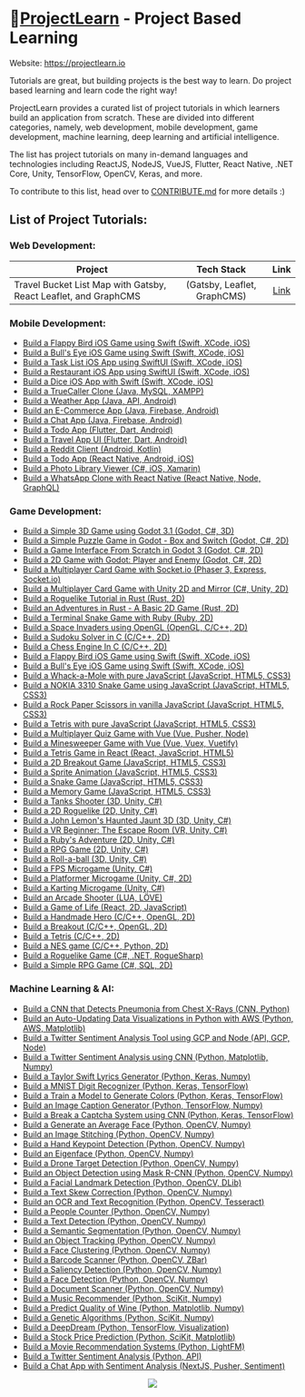 # :beginner:[ProjectLearn](https://projectlearn.io) - Project Based Learning

Website: https://projectlearn.io

Tutorials are great, but building projects is the best way to learn. Do project based learning and learn code the right way!
  
ProjectLearn provides a curated list of project tutorials in which learners build an application from scratch. These are divided into different categories, namely, web development, mobile development, game development, machine learning, deep learning and artificial intelligence.
  
The list has project tutorials on many in-demand languages and technologies including ReactJS, NodeJS, VueJS, Flutter, React Native, .NET Core, Unity, TensorFlow, OpenCV, Keras, and more.
  
To contribute to this list, head over to [CONTRIBUTE.md](https://github.com/Xtremilicious/ProjectLearn-Project-Based-Learning/blob/master/CONTRIBUTE.md) for more details :)
  
## List of Project Tutorials:

### Web Development: 

| Project        | Tech Stack    | Link |
| ------------- |:-------------:|:----:|
| Travel Bucket List Map with Gatsby, React Leaflet, and GraphCMS | (Gatsby, Leaflet, GraphCMS) | [Link](https://projectlearn.io/learn/web-development/project/travel-bucket-list-map-with-gatsby,-react-leaflet,-and-graphcms-168?from=github)| Memory Card Game with Vue.js | (Vue, JavaScript, HTML) | [Link](https://projectlearn.io/learn/web-development/project/memory-card-game-with-vue.js-167?from=github)| Strapi & GatsbyJS Course - Portfolio Project | (Strapi, Gatsby, JavaScript) | [Link](https://projectlearn.io/learn/web-development/project/strapi-&-gatsbyjs-course---portfolio-project-166?from=github)| Storybook - Node, Express, MongoDB and Google OAuth | (MongoDB, Node, JavaScript) | [Link](https://projectlearn.io/learn/web-development/project/storybook---node,-express,-mongodb-and-google-oauth-165?from=github)| Breathe & Relax App - JavaScript and CSS Animations | (JavaScript, HTML, CSS) | [Link](https://projectlearn.io/learn/web-development/project/breathe-&-relax-app---javascript-and-css-animations-164?from=github)| Node.js CLI For Cryptocurrency Prices | (Node, JavaScript) | [Link](https://projectlearn.io/learn/web-development/project/node.js-cli-for-cryptocurrency-prices-163?from=github)| React and Tailwind CSS Image Gallery | (React, Tailwind, JavaScript) | [Link](https://projectlearn.io/learn/web-development/project/react-and-tailwind-css-image-gallery-162?from=github)| Pomodoro Clock using React | (React, JavaScript, HTML) | [Link](https://projectlearn.io/learn/web-development/project/pomodoro-clock-using-react-161?from=github)| Keyword Density Tool with Laravel from Scratch | (Laravel, PHP, JQuery) | [Link](https://projectlearn.io/learn/web-development/project/keyword-density-tool-with-laravel-from-scratch-160?from=github)| YouTube Clone using Yii2 PHP Framework | (Yii2, PHP) | [Link](https://projectlearn.io/learn/web-development/project/youtube-clone-using-yii2-php-framework-159?from=github)| Reddit Clone with React, GraphQL and Amplify | (React, Amplify, AWS) | [Link](https://projectlearn.io/learn/web-development/project/reddit-clone-with-react,-graphql-and-amplify-157?from=github)| Full-Stack Yelp Clone with React and GraphQL | (React, GraphQL, HTML) | [Link](https://projectlearn.io/learn/web-development/project/full-stack-yelp-clone-with-react-and-graphql-155?from=github)| Pokémon Web App with React Hooks and Context API | (React, HTML, CSS) | [Link](https://projectlearn.io/learn/web-development/project/pokémon-web-app-with-react-hooks-and-context-api-154?from=github)| Watershed Monitor using JavaScript and Rails | (Ruby, Rails, JavaScript) | [Link](https://projectlearn.io/learn/web-development/project/watershed-monitor-using-javascript-and-rails-153?from=github)| Climate Data Dashboard using React and Redux | (React, Redux, HTML) | [Link](https://projectlearn.io/learn/web-development/project/climate-data-dashboard-using-react-and-redux-152?from=github)| Flipping UNO Cards using only CSS | (HTML, CSS) | [Link](https://projectlearn.io/learn/web-development/project/flipping-uno-cards-using-only-css-151?from=github)| Chat App with Redis, WebSocket and Go | (Redis, Web Socket, Go) | [Link](https://projectlearn.io/learn/web-development/project/chat-app-with-redis,-websocket-and-go-146?from=github)| Spotify Login Animation With React Navigation | (React, HTML, CSS) | [Link](https://projectlearn.io/learn/web-development/project/spotify-login-animation-with-react-navigation-145?from=github)| Dynamic Qeather Interface with just CSS | (HTML, CSS) | [Link](https://projectlearn.io/learn/web-development/project/dynamic-qeather-interface-with-just-css-144?from=github)| Simple CRUD App with Airtable and Vue | (Airtable, Vue, Vuetify) | [Link](https://projectlearn.io/learn/web-development/project/simple-crud-app-with-airtable-and-vue-143?from=github)| Full Stack RPG Character Generator with MEVN stack | (MongoDB, Express, Vue) | [Link](https://projectlearn.io/learn/web-development/project/full-stack-rpg-character-generator-with-mevn-stack-142?from=github)| Todo App with the PERN stack | (PostgreSQL, Express, React) | [Link](https://projectlearn.io/learn/web-development/project/todo-app-with-the-pern-stack-141?from=github)| Summer Road Trip Mapping App with Gatsby | (React, Gatsby, Leaflet) | [Link](https://projectlearn.io/learn/web-development/project/summer-road-trip-mapping-app-with-gatsby-140?from=github)| Multiplayer Card Game with Socket.io | (Phaser 3, Express, Socket.io) | [Link](https://projectlearn.io/learn/web-development/project/multiplayer-card-game-with-socket.io-139?from=github)| COVID-19 Dashboard and Map App with Gatsby | (React, Gatsby, Leaflet) | [Link](https://projectlearn.io/learn/web-development/project/covid-19-dashboard-and-map-app-with-gatsby-138?from=github)| Flashcard Quiz With React | (React, API, JavaScript) | [Link](https://projectlearn.io/learn/web-development/project/flashcard-quiz-with-react-125?from=github)| Whack-a-Mole with pure JavaScript | (JavaScript, HTML5, CSS3) | [Link](https://projectlearn.io/learn/web-development/project/whack-a-mole-with-pure-javascript-124?from=github)| NOKIA 3310 Snake Game using JavaScript | (JavaScript, HTML5, CSS3) | [Link](https://projectlearn.io/learn/web-development/project/nokia-3310-snake-game-using-javascript-123?from=github)| Rock Paper Scissors in vanilla JavaScript | (JavaScript, HTML5, CSS3) | [Link](https://projectlearn.io/learn/web-development/project/rock-paper-scissors-in-vanilla-javascript-122?from=github)| Tetris with pure JavaScript | (JavaScript, HTML5, CSS3) | [Link](https://projectlearn.io/learn/web-development/project/tetris-with-pure-javascript-121?from=github)| Meme Maker with React | (React, JavaScript, HTML5) | [Link](https://projectlearn.io/learn/web-development/project/meme-maker-with-react-119?from=github)| Evernote Clone with React | (React, Firebase, Node) | [Link](https://projectlearn.io/learn/web-development/project/evernote-clone-with-react-118?from=github)| Developer Meetup App with Vue | (Vue, Firebase, Vuetify) | [Link](https://projectlearn.io/learn/web-development/project/developer-meetup-app-with-vue-117?from=github)| Real-Time Chat App with Vue | (Vue, Firebase, Vuex) | [Link](https://projectlearn.io/learn/web-development/project/real-time-chat-app-with-vue-116?from=github)| Cryptocurrency Tracker with Vue | (Vue, Vuetify, API) | [Link](https://projectlearn.io/learn/web-development/project/cryptocurrency-tracker-with-vue-115?from=github)| Multiplayer Quiz Game with Vue | (Vue, Pusher, Node) | [Link](https://projectlearn.io/learn/web-development/project/multiplayer-quiz-game-with-vue-114?from=github)| Minesweeper Game with Vue | (Vue, Vuex, Vuetify) | [Link](https://projectlearn.io/learn/web-development/project/minesweeper-game-with-vue-113?from=github)| Instagram Clone with Vue | (Vue, CSSGram, JavaScript) | [Link](https://projectlearn.io/learn/web-development/project/instagram-clone-with-vue-112?from=github)| Hacker News Clone with Angular | (Angular, Lighthouse, JavaScript) | [Link](https://projectlearn.io/learn/web-development/project/hacker-news-clone-with-angular-111?from=github)| Chat Interface | (HTML5, CSS3) | [Link](https://projectlearn.io/learn/web-development/project/chat-interface-110?from=github)| Pure CSS3 Tooltip | (HTML5, CSS3) | [Link](https://projectlearn.io/learn/web-development/project/pure-css3-tooltip-109?from=github)| Social Media Buttons | (HTML5, CSS3) | [Link](https://projectlearn.io/learn/web-development/project/social-media-buttons-108?from=github)| Testimonial Card | (HTML5, CSS3) | [Link](https://projectlearn.io/learn/web-development/project/testimonial-card-107?from=github)| Navigation Bar with CSS3 Flexbox | (HTML5, CSS3) | [Link](https://projectlearn.io/learn/web-development/project/navigation-bar-with-css3-flexbox-106?from=github)| Mobile App Layout with CSS3 Flexbox | (HTML5, CSS3) | [Link](https://projectlearn.io/learn/web-development/project/mobile-app-layout-with-css3-flexbox-105?from=github)| Reddit-inspired Loading Spinner | (HTML5, CSS3) | [Link](https://projectlearn.io/learn/web-development/project/reddit-inspired-loading-spinner-104?from=github)| Calendar with CSS3 Grid | (JavaScript, HTML5, CSS3) | [Link](https://projectlearn.io/learn/web-development/project/calendar-with-css3-grid-103?from=github)| Tetris Game in React | (React, JavaScript, HTML5) | [Link](https://projectlearn.io/learn/web-development/project/tetris-game-in-react-102?from=github)| 2D Breakout Game | (JavaScript, HTML5, CSS3) | [Link](https://projectlearn.io/learn/web-development/project/2d-breakout-game-101?from=github)| Sprite Animation | (JavaScript, HTML5, CSS3) | [Link](https://projectlearn.io/learn/web-development/project/sprite-animation-100?from=github)| Snake Game | (JavaScript, HTML5, CSS3) | [Link](https://projectlearn.io/learn/web-development/project/snake-game-99?from=github)| Memory Game | (JavaScript, HTML5, CSS3) | [Link](https://projectlearn.io/learn/web-development/project/memory-game-98?from=github)| Simple Authentication and Authorization | (GraphQL, Apollo, Node) | [Link](https://projectlearn.io/learn/web-development/project/simple-authentication-and-authorization-97?from=github)| Cryptocurrency Tracker | (NextJS, GraphQL, Apollo) | [Link](https://projectlearn.io/learn/web-development/project/cryptocurrency-tracker-96?from=github)| Instant Search With Vanilla Javascript | (JavaScript, HTML5, CSS3) | [Link](https://projectlearn.io/learn/web-development/project/instant-search-with-vanilla-javascript-95?from=github)| Calculator App | (JavaScript, HTML5, CSS3) | [Link](https://projectlearn.io/learn/web-development/project/calculator-app-94?from=github)| Todo App | (Vue, JavaScript, CSS3) | [Link](https://projectlearn.io/learn/web-development/project/todo-app-45?from=github)| Blog App | (Vue, GraphQL, Apollo) | [Link](https://projectlearn.io/learn/web-development/project/blog-app-44?from=github)| Simple Budgeting App | (Vue, Bulma, JavaScript) | [Link](https://projectlearn.io/learn/web-development/project/simple-budgeting-app-43?from=github)| Search Bot | (Node, Twilio, Cheerio) | [Link](https://projectlearn.io/learn/web-development/project/search-bot-42?from=github)| Twitter Bot | (Node, JavaScript, API) | [Link](https://projectlearn.io/learn/web-development/project/twitter-bot-41?from=github)| Real-Time Markdown Editor | (Node, JavaScript, Express) | [Link](https://projectlearn.io/learn/web-development/project/real-time-markdown-editor-40?from=github)| Todo App | (Angular, TypeScript, RxJS) | [Link](https://projectlearn.io/learn/web-development/project/todo-app-39?from=github)| Hacker News Client | (Angular, RxJS, Webpack) | [Link](https://projectlearn.io/learn/web-development/project/hacker-news-client-38?from=github)| Random Quote Machine | (React, JavaScript, HTML5) | [Link](https://projectlearn.io/learn/web-development/project/random-quote-machine-37?from=github)| Todoist Clone | (React, Firebase, JavaScript) | [Link](https://projectlearn.io/learn/web-development/project/todoist-clone-36?from=github)| Chat App with Sentiment Analysis | (NextJS, Pusher, Sentiment) | [Link](https://projectlearn.io/learn/web-development/project/chat-app-with-sentiment-analysis-35?from=github)| Appointment Scheduler | (React, Twilio, CosmicJS) | [Link](https://projectlearn.io/learn/web-development/project/appointment-scheduler-34?from=github)| Game of Life | (React, 2D, JavaScript) | [Link](https://projectlearn.io/learn/web-development/project/game-of-life-33?from=github)| News App | (React Native, Node, API) | [Link](https://projectlearn.io/learn/web-development/project/news-app-32?from=github)| Chat App | (React, Redux, Redux Saga) | [Link](https://projectlearn.io/learn/web-development/project/chat-app-31?from=github)| Todo App | (React Native, GraphQL, Apollo) | [Link](https://projectlearn.io/learn/web-development/project/todo-app-30?from=github)| Chrome Extension | (React, Parcel, JavaScript) | [Link](https://projectlearn.io/learn/web-development/project/chrome-extension-29?from=github)| Real-Time Twitter Stream | (React, Node, API) | [Link](https://projectlearn.io/learn/web-development/project/real-time-twitter-stream-28?from=github)| Movie Voting App | (React, Redux, API) | [Link](https://projectlearn.io/learn/web-development/project/movie-voting-app-27?from=github)| Trello Clone | (React, Elixir, Phoenix) | [Link](https://projectlearn.io/learn/web-development/project/trello-clone-25?from=github)| Wiki-Style CMS | (C#, .NET, Razor Pages) | [Link](https://projectlearn.io/learn/web-development/project/wiki-style-cms-18?from=github)| Spotify Inspired Web Design | (HTML5, CSS3) | [Link](https://projectlearn.io/learn/web-development/project/spotify-inspired-web-design-15?from=github)| Microsoft Homepage Clone | (HTML5, CSS3, JavaScript) | [Link](https://projectlearn.io/learn/web-development/project/microsoft-homepage-clone-14?from=github)| Simple Gantt Chart | (HTML5, CSS3, JavaScript) | [Link](https://projectlearn.io/learn/web-development/project/simple-gantt-chart-13?from=github)| Job Scraping App | (Node, JavaScript, REST) | [Link](https://projectlearn.io/learn/web-development/project/job-scraping-app-12?from=github)| E-Commerce App | (React, Bootstrap, JavaScript) | [Link](https://projectlearn.io/learn/web-development/project/e-commerce-app-11?from=github)| Netflix Landing Page | (HTML5, CSS3, JavaScript) | [Link](https://projectlearn.io/learn/web-development/project/netflix-landing-page-10?from=github)| AI Chatbot | (Web Speech API, Node, JavaScript) | [Link](https://projectlearn.io/learn/web-development/project/ai-chatbot-9?from=github)| Social Networking App | (React, Node, Redux) | [Link](https://projectlearn.io/learn/web-development/project/social-networking-app-8?from=github)| Blockchain | (Node, JavaScript, Cryptography) | [Link](https://projectlearn.io/learn/web-development/project/blockchain-7?from=github)| BitTorrent Client | (Node, JavaScript, TCP) | [Link](https://projectlearn.io/learn/web-development/project/bittorrent-client-6?from=github)| URL Shortener with JavaScript | (JavaScript, HTML5, CSS3) | [Link](https://projectlearn.io/learn/web-development/project/url-shortener-with-javascript-5?from=github)| Todo List App with JavaScript | (JavaScript, HTML5, CSS3) | [Link](https://projectlearn.io/learn/web-development/project/todo-list-app-with-javascript-4?from=github)| JavaScript Animations with Anime.js | (JavaScript, CSS3, Library) | [Link](https://projectlearn.io/learn/web-development/project/javascript-animations-with-anime.js-3?from=github)| Job Board App with React | (React, Node, Cron) | [Link](https://projectlearn.io/learn/web-development/project/job-board-app-with-react-1?from=github)
### Mobile Development: 

- [Build a Flappy Bird iOS Game using Swift (Swift, XCode, iOS)](https://projectlearn.io/learn/mobile-development/project/flappy-bird-ios-game-using-swift-130?from=github)
- [Build a Bull's Eye iOS Game using Swift (Swift, XCode, iOS)](https://projectlearn.io/learn/mobile-development/project/bull's-eye-ios-game-using-swift-129?from=github)
- [Build a Task List iOS App using SwiftUI (Swift, XCode, iOS)](https://projectlearn.io/learn/mobile-development/project/task-list-ios-app-using-swiftui-128?from=github)
- [Build a Restaurant iOS App using SwiftUI (Swift, XCode, iOS)](https://projectlearn.io/learn/mobile-development/project/restaurant-ios-app-using-swiftui-127?from=github)
- [Build a Dice iOS App with Swift (Swift, XCode, iOS)](https://projectlearn.io/learn/mobile-development/project/dice-ios-app-with-swift-126?from=github)
- [Build a TrueCaller Clone (Java, MySQL, XAMPP)](https://projectlearn.io/learn/mobile-development/project/truecaller-clone-83?from=github)
- [Build a Weather App (Java, API, Android)](https://projectlearn.io/learn/mobile-development/project/weather-app-82?from=github)
- [Build an E-Commerce App (Java, Firebase, Android)](https://projectlearn.io/learn/mobile-development/project/e-commerce-app-81?from=github)
- [Build a Chat App (Java, Firebase, Android)](https://projectlearn.io/learn/mobile-development/project/chat-app-80?from=github)
- [Build a Todo App (Flutter, Dart, Android)](https://projectlearn.io/learn/mobile-development/project/todo-app-79?from=github)
- [Build a Travel App UI (Flutter, Dart, Android)](https://projectlearn.io/learn/mobile-development/project/travel-app-ui-78?from=github)
- [Build a Reddit Client (Android, Kotlin)](https://projectlearn.io/learn/mobile-development/project/reddit-client-46?from=github)
- [Build a Todo App (React Native, Android, iOS)](https://projectlearn.io/learn/mobile-development/project/todo-app-24?from=github)
- [Build a Photo Library Viewer (C#, iOS, Xamarin)](https://projectlearn.io/learn/mobile-development/project/photo-library-viewer-19?from=github)
- [Build a WhatsApp Clone with React Native (React Native, Node, GraphQL)](https://projectlearn.io/learn/mobile-development/project/whatsapp-clone-with-react-native-2?from=github)

### Game Development: 

- [Build a Simple 3D Game using Godot 3.1 (Godot, C#, 3D)](https://projectlearn.io/learn/game-development/project/simple-3d-game-using-godot-3.1-150?from=github)
- [Build a Simple Puzzle Game in Godot - Box and Switch (Godot, C#, 2D)](https://projectlearn.io/learn/game-development/project/simple-puzzle-game-in-godot---box-and-switch-149?from=github)
- [Build a Game Interface From Scratch in Godot 3 (Godot, C#, 2D)](https://projectlearn.io/learn/game-development/project/game-interface-from-scratch-in-godot-3-148?from=github)
- [Build a 2D Game with Godot: Player and Enemy (Godot, C#, 2D)](https://projectlearn.io/learn/game-development/project/2d-game-with-godot:-player-and-enemy-147?from=github)
- [Build a Multiplayer Card Game with Socket.io (Phaser 3, Express, Socket.io)](https://projectlearn.io/learn/game-development/project/multiplayer-card-game-with-socket.io-139?from=github)
- [Build a Multiplayer Card Game with Unity 2D and Mirror (C#, Unity, 2D)](https://projectlearn.io/learn/game-development/project/multiplayer-card-game-with-unity-2d-and-mirror-137?from=github)
- [Build a Roguelike Tutorial in Rust (Rust, 2D)](https://projectlearn.io/learn/game-development/project/roguelike-tutorial-in-rust-136?from=github)
- [Build an Adventures in Rust - A Basic 2D Game (Rust, 2D)](https://projectlearn.io/learn/game-development/project/adventures-in-rust---a-basic-2d-game-135?from=github)
- [Build a Terminal Snake Game with Ruby (Ruby, 2D)](https://projectlearn.io/learn/game-development/project/terminal-snake-game-with-ruby-134?from=github)
- [Build a Space Invaders using OpenGL (OpenGL, C/C++, 2D)](https://projectlearn.io/learn/game-development/project/space-invaders-using-opengl-133?from=github)
- [Build a Sudoku Solver in C (C/C++, 2D)](https://projectlearn.io/learn/game-development/project/sudoku-solver-in-c-132?from=github)
- [Build a Chess Engine In C (C/C++, 2D)](https://projectlearn.io/learn/game-development/project/chess-engine-in-c-131?from=github)
- [Build a Flappy Bird iOS Game using Swift (Swift, XCode, iOS)](https://projectlearn.io/learn/game-development/project/flappy-bird-ios-game-using-swift-130?from=github)
- [Build a Bull's Eye iOS Game using Swift (Swift, XCode, iOS)](https://projectlearn.io/learn/game-development/project/bull's-eye-ios-game-using-swift-129?from=github)
- [Build a Whack-a-Mole with pure JavaScript (JavaScript, HTML5, CSS3)](https://projectlearn.io/learn/game-development/project/whack-a-mole-with-pure-javascript-124?from=github)
- [Build a NOKIA 3310 Snake Game using JavaScript (JavaScript, HTML5, CSS3)](https://projectlearn.io/learn/game-development/project/nokia-3310-snake-game-using-javascript-123?from=github)
- [Build a Rock Paper Scissors in vanilla JavaScript (JavaScript, HTML5, CSS3)](https://projectlearn.io/learn/game-development/project/rock-paper-scissors-in-vanilla-javascript-122?from=github)
- [Build a Tetris with pure JavaScript (JavaScript, HTML5, CSS3)](https://projectlearn.io/learn/game-development/project/tetris-with-pure-javascript-121?from=github)
- [Build a Multiplayer Quiz Game with Vue (Vue, Pusher, Node)](https://projectlearn.io/learn/game-development/project/multiplayer-quiz-game-with-vue-114?from=github)
- [Build a Minesweeper Game with Vue (Vue, Vuex, Vuetify)](https://projectlearn.io/learn/game-development/project/minesweeper-game-with-vue-113?from=github)
- [Build a Tetris Game in React (React, JavaScript, HTML5)](https://projectlearn.io/learn/game-development/project/tetris-game-in-react-102?from=github)
- [Build a 2D Breakout Game (JavaScript, HTML5, CSS3)](https://projectlearn.io/learn/game-development/project/2d-breakout-game-101?from=github)
- [Build a Sprite Animation (JavaScript, HTML5, CSS3)](https://projectlearn.io/learn/game-development/project/sprite-animation-100?from=github)
- [Build a Snake Game (JavaScript, HTML5, CSS3)](https://projectlearn.io/learn/game-development/project/snake-game-99?from=github)
- [Build a Memory Game (JavaScript, HTML5, CSS3)](https://projectlearn.io/learn/game-development/project/memory-game-98?from=github)
- [Build a Tanks Shooter (3D, Unity, C#)](https://projectlearn.io/learn/game-development/project/tanks-shooter-93?from=github)
- [Build a 2D Roguelike (2D, Unity, C#)](https://projectlearn.io/learn/game-development/project/2d-roguelike-92?from=github)
- [Build a John Lemon's Haunted Jaunt 3D (3D, Unity, C#)](https://projectlearn.io/learn/game-development/project/john-lemon's-haunted-jaunt-3d-91?from=github)
- [Build a VR Beginner: The Escape Room (VR, Unity, C#)](https://projectlearn.io/learn/game-development/project/vr-beginner:-the-escape-room-90?from=github)
- [Build a Ruby's Adventure (2D, Unity, C#)](https://projectlearn.io/learn/game-development/project/ruby's-adventure-89?from=github)
- [Build a RPG Game (2D, Unity, C#)](https://projectlearn.io/learn/game-development/project/rpg-game-88?from=github)
- [Build a Roll-a-ball (3D, Unity, C#)](https://projectlearn.io/learn/game-development/project/roll-a-ball-87?from=github)
- [Build a FPS Microgame (Unity, C#)](https://projectlearn.io/learn/game-development/project/fps-microgame-86?from=github)
- [Build a Platformer Microgame (Unity, C#, 2D)](https://projectlearn.io/learn/game-development/project/platformer-microgame-85?from=github)
- [Build a Karting Microgame (Unity, C#)](https://projectlearn.io/learn/game-development/project/karting-microgame-84?from=github)
- [Build an Arcade Shooter (LUA, LÖVE)](https://projectlearn.io/learn/game-development/project/arcade-shooter-47?from=github)
- [Build a Game of Life (React, 2D, JavaScript)](https://projectlearn.io/learn/game-development/project/game-of-life-33?from=github)
- [Build a Handmade Hero (C/C++, OpenGL, 2D)](https://projectlearn.io/learn/game-development/project/handmade-hero-23?from=github)
- [Build a Breakout (C/C++, OpenGL, 2D)](https://projectlearn.io/learn/game-development/project/breakout-22?from=github)
- [Build a Tetris (C/C++, 2D)](https://projectlearn.io/learn/game-development/project/tetris-21?from=github)
- [Build a NES game (C/C++, Python, 2D)](https://projectlearn.io/learn/game-development/project/nes-game-20?from=github)
- [Build a Roguelike Game (C#, .NET, RogueSharp)](https://projectlearn.io/learn/game-development/project/roguelike-game-17?from=github)
- [Build a Simple RPG Game (C#, SQL, 2D)](https://projectlearn.io/learn/game-development/project/simple-rpg-game-16?from=github)

### Machine Learning & AI: 

- [Build a CNN that Detects Pneumonia from Chest X-Rays (CNN, Python)](https://projectlearn.io/learn/machine-learning-and-ai/project/cnn-that-detects-pneumonia-from-chest-x-rays-169?from=github)
- [Build an Auto-Updating Data Visualizations in Python with AWS (Python, AWS, Matplotlib)](https://projectlearn.io/learn/machine-learning-and-ai/project/auto-updating-data-visualizations-in-python-with-aws-158?from=github)
- [Build a Twitter Sentiment Analysis Tool using GCP and Node (API, GCP, Node)](https://projectlearn.io/learn/machine-learning-and-ai/project/twitter-sentiment-analysis-tool-using-gcp-and-node-156?from=github)
- [Build a Twitter Sentiment Analysis using CNN (Python, Matplotlib, Numpy)](https://projectlearn.io/learn/machine-learning-and-ai/project/twitter-sentiment-analysis-using-cnn-120?from=github)
- [Build a Taylor Swift Lyrics Generator (Python, Keras, Numpy)](https://projectlearn.io/learn/machine-learning-and-ai/project/taylor-swift-lyrics-generator-77?from=github)
- [Build a MNIST Digit Recognizer (Python, Keras, TensorFlow)](https://projectlearn.io/learn/machine-learning-and-ai/project/mnist-digit-recognizer-76?from=github)
- [Build a Train a Model to Generate Colors (Python, Keras, TensorFlow)](https://projectlearn.io/learn/machine-learning-and-ai/project/train-a-model-to-generate-colors-75?from=github)
- [Build an Image Caption Generator (Python, TensorFlow, Numpy)](https://projectlearn.io/learn/machine-learning-and-ai/project/image-caption-generator-74?from=github)
- [Build a Break a Captcha System using CNN (Python, Keras, TensorFlow)](https://projectlearn.io/learn/machine-learning-and-ai/project/break-a-captcha-system-using-cnn-73?from=github)
- [Build a Generate an Average Face (Python, OpenCV, Numpy)](https://projectlearn.io/learn/machine-learning-and-ai/project/generate-an-average-face-72?from=github)
- [Build an Image Stitching (Python, OpenCV, Numpy)](https://projectlearn.io/learn/machine-learning-and-ai/project/image-stitching-71?from=github)
- [Build a Hand Keypoint Detection (Python, OpenCV, Numpy)](https://projectlearn.io/learn/machine-learning-and-ai/project/hand-keypoint-detection-70?from=github)
- [Build an Eigenface (Python, OpenCV, Numpy)](https://projectlearn.io/learn/machine-learning-and-ai/project/eigenface-69?from=github)
- [Build a Drone Target Detection (Python, OpenCV, Numpy)](https://projectlearn.io/learn/machine-learning-and-ai/project/drone-target-detection-68?from=github)
- [Build an Object Detection using Mask R-CNN (Python, OpenCV, Numpy)](https://projectlearn.io/learn/machine-learning-and-ai/project/object-detection-using-mask-r-cnn-67?from=github)
- [Build a Facial Landmark Detection (Python, OpenCV, DLib)](https://projectlearn.io/learn/machine-learning-and-ai/project/facial-landmark-detection-66?from=github)
- [Build a Text Skew Correction (Python, OpenCV, Numpy)](https://projectlearn.io/learn/machine-learning-and-ai/project/text-skew-correction-65?from=github)
- [Build an OCR and Text Recognition (Python, OpenCV, Tesseract)](https://projectlearn.io/learn/machine-learning-and-ai/project/ocr-and-text-recognition-64?from=github)
- [Build a People Counter (Python, OpenCV, Numpy)](https://projectlearn.io/learn/machine-learning-and-ai/project/people-counter-63?from=github)
- [Build a Text Detection (Python, OpenCV, Numpy)](https://projectlearn.io/learn/machine-learning-and-ai/project/text-detection-62?from=github)
- [Build a Semantic Segmentation (Python, OpenCV, Numpy)](https://projectlearn.io/learn/machine-learning-and-ai/project/semantic-segmentation-61?from=github)
- [Build an Object Tracking (Python, OpenCV, Numpy)](https://projectlearn.io/learn/machine-learning-and-ai/project/object-tracking-60?from=github)
- [Build a Face Clustering (Python, OpenCV, Numpy)](https://projectlearn.io/learn/machine-learning-and-ai/project/face-clustering-59?from=github)
- [Build a Barcode Scanner (Python, OpenCV, ZBar)](https://projectlearn.io/learn/machine-learning-and-ai/project/barcode-scanner-58?from=github)
- [Build a Saliency Detection (Python, OpenCV, Numpy)](https://projectlearn.io/learn/machine-learning-and-ai/project/saliency-detection-57?from=github)
- [Build a Face Detection (Python, OpenCV, Numpy)](https://projectlearn.io/learn/machine-learning-and-ai/project/face-detection-56?from=github)
- [Build a Document Scanner (Python, OpenCV, Numpy)](https://projectlearn.io/learn/machine-learning-and-ai/project/document-scanner-55?from=github)
- [Build a Music Recommender (Python, SciKit, Numpy)](https://projectlearn.io/learn/machine-learning-and-ai/project/music-recommender-54?from=github)
- [Build a Predict Quality of Wine (Python, Matplotlib, Numpy)](https://projectlearn.io/learn/machine-learning-and-ai/project/predict-quality-of-wine-53?from=github)
- [Build a Genetic Algorithms (Python, SciKit, Numpy)](https://projectlearn.io/learn/machine-learning-and-ai/project/genetic-algorithms-52?from=github)
- [Build a DeepDream (Python, TensorFlow, Visualization)](https://projectlearn.io/learn/machine-learning-and-ai/project/deepdream-51?from=github)
- [Build a Stock Price Prediction (Python, SciKit, Matplotlib)](https://projectlearn.io/learn/machine-learning-and-ai/project/stock-price-prediction-50?from=github)
- [Build a Movie Recommendation Systems (Python, LightFM)](https://projectlearn.io/learn/machine-learning-and-ai/project/movie-recommendation-systems-49?from=github)
- [Build a Twitter Sentiment Analysis (Python, API)](https://projectlearn.io/learn/machine-learning-and-ai/project/twitter-sentiment-analysis-48?from=github)
- [Build a Chat App with Sentiment Analysis (NextJS, Pusher, Sentiment)](https://projectlearn.io/learn/machine-learning-and-ai/project/chat-app-with-sentiment-analysis-35?from=github)
<p align="center">
  <img src="https://i.ibb.co/ypzR4Qv/Screen-Shot-20200320134822.png">
</p>